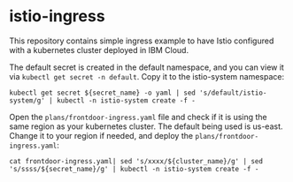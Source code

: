 # istio-ingress

This repository contains simple ingress example to have Istio configured with a kubernetes cluster deployed in IBM Cloud.

The default secret is created in the default namespace, and you can view it via `kubectl get secret -n default`.   Copy it to the istio-system namespace:

```
kubectl get secret ${secret_name} -o yaml | sed 's/default/istio-system/g' | kubectl -n istio-system create -f -
```

Open the `plans/frontdoor-ingress.yaml` file and check if it is using the same region as your kubernetes cluster.  The default being used is us-east.  Change it to your region if needed, and deploy the `plans/frontdoor-ingress.yaml`:

```
cat frontdoor-ingress.yaml| sed 's/xxxx/${cluster_name}/g' | sed 's/ssss/${secret_name}/g' | kubectl -n istio-system create -f -
```
